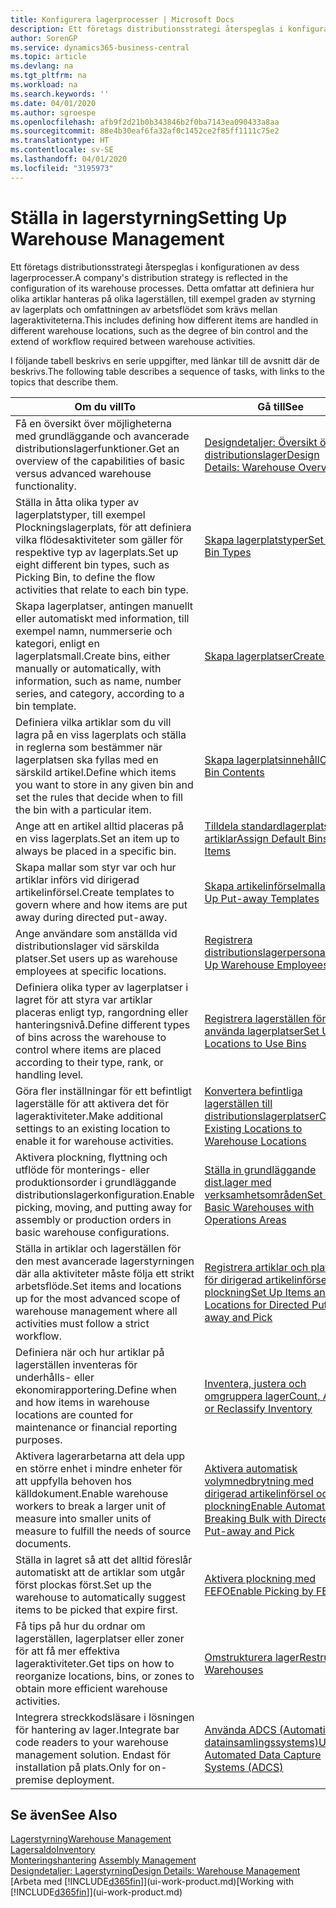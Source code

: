 ```yaml
---
title: Konfigurera lagerprocesser | Microsoft Docs
description: Ett företags distributionsstrategi återspeglas i konfigurationen av dess lagerprocesser. Detta omfattar att definiera hur olika artiklar hanteras på olika lagerställen, till exempel graden av styrning av lagerplats och omfattningen av arbetsflödet som krävs mellan lageraktiviteterna.
author: SorenGP
ms.service: dynamics365-business-central
ms.topic: article
ms.devlang: na
ms.tgt_pltfrm: na
ms.workload: na
ms.search.keywords: ''
ms.date: 04/01/2020
ms.author: sgroespe
ms.openlocfilehash: afb9f2d21b0b343846b2f0ba7143ea090433a8aa
ms.sourcegitcommit: 88e4b30eaf6fa32af0c1452ce2f85ff1111c75e2
ms.translationtype: HT
ms.contentlocale: sv-SE
ms.lasthandoff: 04/01/2020
ms.locfileid: "3195973"
---
```

# <a name="setting-up-warehouse-management"></a><span data-ttu-id="6b474-104">Ställa in lagerstyrning</span><span class="sxs-lookup"><span data-stu-id="6b474-104">Setting Up Warehouse Management</span></span>
<span data-ttu-id="6b474-105">Ett företags distributionsstrategi återspeglas i konfigurationen av dess lagerprocesser.</span><span class="sxs-lookup"><span data-stu-id="6b474-105">A company's distribution strategy is reflected in the configuration of its warehouse processes.</span></span> <span data-ttu-id="6b474-106">Detta omfattar att definiera hur olika artiklar hanteras på olika lagerställen, till exempel graden av styrning av lagerplats och omfattningen av arbetsflödet som krävs mellan lageraktiviteterna.</span><span class="sxs-lookup"><span data-stu-id="6b474-106">This includes defining how different items are handled in different warehouse locations, such as the degree of bin control and the extend of workflow required between warehouse activities.</span></span>  

 <span data-ttu-id="6b474-107">I följande tabell beskrivs en serie uppgifter, med länkar till de avsnitt där de beskrivs.</span><span class="sxs-lookup"><span data-stu-id="6b474-107">The following table describes a sequence of tasks, with links to the topics that describe them.</span></span>   

|<span data-ttu-id="6b474-108">**Om du vill**</span><span class="sxs-lookup"><span data-stu-id="6b474-108">**To**</span></span>|<span data-ttu-id="6b474-109">**Gå till**</span><span class="sxs-lookup"><span data-stu-id="6b474-109">**See**</span></span>|  
|------------|-------------|  
|<span data-ttu-id="6b474-110">Få en översikt över möjligheterna med grundläggande och avancerade distributionslagerfunktioner.</span><span class="sxs-lookup"><span data-stu-id="6b474-110">Get an overview of the capabilities of basic versus advanced warehouse functionality.</span></span>|[<span data-ttu-id="6b474-111">Designdetaljer: Översikt över distributionslager</span><span class="sxs-lookup"><span data-stu-id="6b474-111">Design Details: Warehouse Overview</span></span>](design-details-warehouse-overview.md)|  
|<span data-ttu-id="6b474-112">Ställa in åtta olika typer av lagerplatstyper, till exempel Plockningslagerplats, för att definiera vilka flödesaktiviteter som gäller för respektive typ av lagerplats.</span><span class="sxs-lookup"><span data-stu-id="6b474-112">Set up eight different bin types, such as Picking Bin, to define the flow activities that relate to each bin type.</span></span>|[<span data-ttu-id="6b474-113">Skapa lagerplatstyper</span><span class="sxs-lookup"><span data-stu-id="6b474-113">Set Up Bin Types</span></span>](warehouse-how-to-set-up-bin-types.md)|  
|<span data-ttu-id="6b474-114">Skapa lagerplatser, antingen manuellt eller automatiskt med information, till exempel namn, nummerserie och kategori, enligt en lagerplatsmall.</span><span class="sxs-lookup"><span data-stu-id="6b474-114">Create bins, either manually or automatically, with information, such as name, number series, and category, according to a bin template.</span></span>|[<span data-ttu-id="6b474-115">Skapa lagerplatser</span><span class="sxs-lookup"><span data-stu-id="6b474-115">Create Bins</span></span>](warehouse-how-to-create-individual-bins.md)|  
|<span data-ttu-id="6b474-116">Definiera vilka artiklar som du vill lagra på en viss lagerplats och ställa in reglerna som bestämmer när lagerplatsen ska fyllas med en särskild artikel.</span><span class="sxs-lookup"><span data-stu-id="6b474-116">Define which items you want to store in any given bin and set the rules that decide when to fill the bin with a particular item.</span></span>|[<span data-ttu-id="6b474-117">Skapa lagerplatsinnehåll</span><span class="sxs-lookup"><span data-stu-id="6b474-117">Create Bin Contents</span></span>](warehouse-how-to-set-up-bin-contents.md)|  
|<span data-ttu-id="6b474-118">Ange att en artikel alltid placeras på en viss lagerplats.</span><span class="sxs-lookup"><span data-stu-id="6b474-118">Set an item up to always be placed in a specific bin.</span></span>|[<span data-ttu-id="6b474-119">Tilldela standardlagerplatser till artiklar</span><span class="sxs-lookup"><span data-stu-id="6b474-119">Assign Default Bins to Items</span></span>](warehouse-how-to-assign-default-bins-to-items.md)|
|<span data-ttu-id="6b474-120">Skapa mallar som styr var och hur artiklar införs vid dirigerad artikelinförsel.</span><span class="sxs-lookup"><span data-stu-id="6b474-120">Create templates to govern where and how items are put away during directed put-away.</span></span>|[<span data-ttu-id="6b474-121">Skapa artikelinförselmallar</span><span class="sxs-lookup"><span data-stu-id="6b474-121">Set Up Put-away Templates</span></span>](warehouse-how-to-set-up-put-away-templates.md)|
|<span data-ttu-id="6b474-122">Ange användare som anställda vid distributionslager vid särskilda platser.</span><span class="sxs-lookup"><span data-stu-id="6b474-122">Set users up as warehouse employees at specific locations.</span></span>|[<span data-ttu-id="6b474-123">Registrera distributionslagerpersonal</span><span class="sxs-lookup"><span data-stu-id="6b474-123">Set Up Warehouse Employees</span></span>](warehouse-how-to-set-up-warehouse-employees.md)|
|<span data-ttu-id="6b474-124">Definiera olika typer av lagerplatser i lagret för att styra var artiklar placeras enligt typ, rangordning eller hanteringsnivå.</span><span class="sxs-lookup"><span data-stu-id="6b474-124">Define different types of bins across the warehouse to control where items are placed according to their type, rank, or handling level.</span></span>|[<span data-ttu-id="6b474-125">Registrera lagerställen för att använda lagerplatser</span><span class="sxs-lookup"><span data-stu-id="6b474-125">Set Up Locations to Use Bins</span></span>](warehouse-how-to-set-up-locations-to-use-bins.md)|
|<span data-ttu-id="6b474-126">Göra fler inställningar för ett befintligt lagerställe för att aktivera det för lageraktiviteter.</span><span class="sxs-lookup"><span data-stu-id="6b474-126">Make additional settings to an existing location to enable it for warehouse activities.</span></span>|[<span data-ttu-id="6b474-127">Konvertera befintliga lagerställen till distributionslagerplatser</span><span class="sxs-lookup"><span data-stu-id="6b474-127">Convert Existing Locations to Warehouse Locations</span></span>](warehouse-how-to-convert-existing-locations-to-warehouse-locations.md)|
|<span data-ttu-id="6b474-128">Aktivera plockning, flyttning och utflöde för monterings- eller produktionsorder i grundläggande distributionslagerkonfiguration.</span><span class="sxs-lookup"><span data-stu-id="6b474-128">Enable picking, moving, and putting away for assembly or production orders in basic warehouse configurations.</span></span>|[<span data-ttu-id="6b474-129">Ställa in grundläggande dist.lager med verksamhetsområden</span><span class="sxs-lookup"><span data-stu-id="6b474-129">Set Up Basic Warehouses with Operations Areas</span></span>](warehouse-how-to-set-up-basic-warehouses-with-operations-areas.md)|  
|<span data-ttu-id="6b474-130">Ställa in artiklar och lagerställen för den mest avancerade lagerstyrningen där alla aktiviteter måste följa ett strikt arbetsflöde.</span><span class="sxs-lookup"><span data-stu-id="6b474-130">Set items and locations up for the most advanced scope of warehouse management where all activities must follow a strict workflow.</span></span>|[<span data-ttu-id="6b474-131">Registrera artiklar och platser för dirigerad artikelinförsel och plockning</span><span class="sxs-lookup"><span data-stu-id="6b474-131">Set Up Items and Locations for Directed Put-away and Pick</span></span>](warehouse-how-to-set-up-items-for-directed-put-away-and-pick.md)|  
|<span data-ttu-id="6b474-132">Definiera när och hur artiklar på lagerställen inventeras för underhålls- eller ekonomirapportering.</span><span class="sxs-lookup"><span data-stu-id="6b474-132">Define when and how items in warehouse locations are counted for maintenance or financial reporting purposes.</span></span>|[<span data-ttu-id="6b474-133">Inventera, justera och omgruppera lager</span><span class="sxs-lookup"><span data-stu-id="6b474-133">Count, Adjust, or Reclassify Inventory</span></span>](inventory-how-count-adjust-reclassify.md)|
|<span data-ttu-id="6b474-134">Aktivera lagerarbetarna att dela upp en större enhet i mindre enheter för att uppfylla behoven hos källdokument.</span><span class="sxs-lookup"><span data-stu-id="6b474-134">Enable warehouse workers to break a larger unit of measure into smaller units of measure to fulfill the needs of source documents.</span></span>|[<span data-ttu-id="6b474-135">Aktivera automatisk volymnedbrytning med dirigerad artikelinförsel och plockning</span><span class="sxs-lookup"><span data-stu-id="6b474-135">Enable Automatic Breaking Bulk with Directed Put-away and Pick</span></span>](warehouse-enable-automatic-breaking-bulk-with-directed-put-away-and-pick.md)|  
|<span data-ttu-id="6b474-136">Ställa in lagret så att det alltid föreslår automatiskt att de artiklar som utgår först plockas först.</span><span class="sxs-lookup"><span data-stu-id="6b474-136">Set up the warehouse to automatically suggest items to be picked that expire first.</span></span>|[<span data-ttu-id="6b474-137">Aktivera plockning med FEFO</span><span class="sxs-lookup"><span data-stu-id="6b474-137">Enable Picking by FEFO</span></span>](warehouse-picking-by-fefo.md)|
|<span data-ttu-id="6b474-138">Få tips på hur du ordnar om lagerställen, lagerplatser eller zoner för att få mer effektiva lageraktiviteter.</span><span class="sxs-lookup"><span data-stu-id="6b474-138">Get tips on how to reorganize locations, bins, or zones to obtain more efficient warehouse activities.</span></span>|[<span data-ttu-id="6b474-139">Omstrukturera lager</span><span class="sxs-lookup"><span data-stu-id="6b474-139">Restructure Warehouses</span></span>](warehouse-how-to-restructure-warehouses.md)|
|<span data-ttu-id="6b474-140">Integrera streckkodsläsare i lösningen för hantering av lager.</span><span class="sxs-lookup"><span data-stu-id="6b474-140">Integrate bar code readers to your warehouse management solution.</span></span> <span data-ttu-id="6b474-141">Endast för installation på plats.</span><span class="sxs-lookup"><span data-stu-id="6b474-141">Only for on-premise deployment.</span></span>|[<span data-ttu-id="6b474-142">Använda ADCS (Automatiskt datainsamlingssystems)</span><span class="sxs-lookup"><span data-stu-id="6b474-142">Use Automated Data Capture Systems (ADCS)</span></span>](warehouse-use-automated-data-capture-systems-adcs.md)|

## <a name="see-also"></a><span data-ttu-id="6b474-143">Se även</span><span class="sxs-lookup"><span data-stu-id="6b474-143">See Also</span></span>  
[<span data-ttu-id="6b474-144">Lagerstyrning</span><span class="sxs-lookup"><span data-stu-id="6b474-144">Warehouse Management</span></span>](warehouse-manage-warehouse.md)  
[<span data-ttu-id="6b474-145">Lagersaldo</span><span class="sxs-lookup"><span data-stu-id="6b474-145">Inventory</span></span>](inventory-manage-inventory.md)  
<span data-ttu-id="6b474-146">[Monteringshantering](assembly-assemble-items.md)  </span><span class="sxs-lookup"><span data-stu-id="6b474-146">[Assembly Management](assembly-assemble-items.md)  </span></span>  
[<span data-ttu-id="6b474-147">Designdetaljer: Lagerstyrning</span><span class="sxs-lookup"><span data-stu-id="6b474-147">Design Details: Warehouse Management</span></span>](design-details-warehouse-management.md)  
<span data-ttu-id="6b474-148">[Arbeta med [!INCLUDE[d365fin](includes/d365fin_md.md)]](ui-work-product.md)</span><span class="sxs-lookup"><span data-stu-id="6b474-148">[Working with [!INCLUDE[d365fin](includes/d365fin_md.md)]](ui-work-product.md)</span></span>
